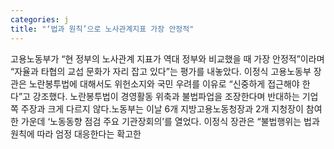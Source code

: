 ```yaml
---
categories: j
title: "‘법과 원칙’으로 노사관계지표 가장 안정적"
---
```

고용노동부가 “현 정부의 노사관계 지표가 역대 정부와 비교했을 때 가장 안정적”이라며 “자율과 타협의 교섭 문화가 자리 잡고 있다”는 평가를 내놓았다. 이정식 고용노동부 장관은 노란봉투법에 대해서도 위헌소지와 국민 우려를 이유로 “신중하게 접근해야 한다”고 강조했다. 노란봉투법이 경영활동 위축과 불법파업을 조장한다며 반대하는 기업쪽 주장과 크게 다르지 않다.노동부는 이날 6개 지방고용노동청장과 2개 지청장이 참여한 가운데 ‘노동동향 점검 주요 기관장회의’를 열었다. 이정식 장관은 “불법행위는 법과 원칙에 따라 엄정 대응한다는 확고한